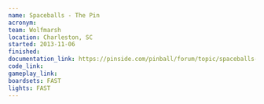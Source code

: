 ```yaml
---
name: Spaceballs - The Pin
acronym:
team: Wolfmarsh
location: Charleston, SC
started: 2013-11-06
finished:
documentation_link: https://pinside.com/pinball/forum/topic/spaceballs-the-pin/
code_link:
gameplay_link:
boardsets: FAST
lights: FAST
---
```

